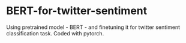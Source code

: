 # BERT-for-twitter-sentiment
Using pretrained model - BERT - and finetuning it for twitter sentiment classification task. 
Coded with pytorch.
